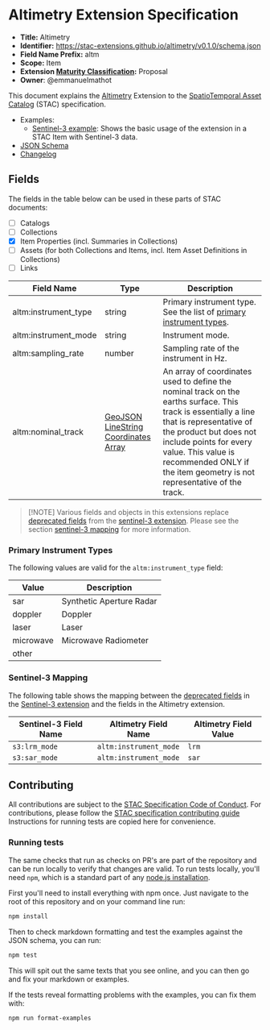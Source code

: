 # Altimetry Extension Specification

- **Title:** Altimetry
- **Identifier:** <https://stac-extensions.github.io/altimetry/v0.1.0/schema.json>
- **Field Name Prefix:** altm
- **Scope:** Item
- **Extension [Maturity Classification](https://github.com/radiantearth/stac-spec/tree/master/extensions/README.md#extension-maturity):** Proposal
- **Owner**: @emmanuelmathot

This document explains the [Altimetry](https://www.aviso.altimetry.fr/en/techniques/altimetry/principle.html) Extension 
to the [SpatioTemporal Asset Catalog](https://github.com/radiantearth/stac-spec) (STAC) specification.

- Examples:
  - [Sentinel-3 example](examples/sentinel3.json): Shows the basic usage of the extension in a STAC Item with Sentinel-3 data.
- [JSON Schema](json-schema/schema.json)
- [Changelog](./CHANGELOG.md)

## Fields

The fields in the table below can be used in these parts of STAC documents:

- [ ] Catalogs
- [ ] Collections
- [x] Item Properties (incl. Summaries in Collections)
- [ ] Assets (for both Collections and Items, incl. Item Asset Definitions in Collections)
- [ ] Links

| Field Name           | Type                                                                                                | Description                                                                                                                                                                                                                                                                                 |
| -------------------- | --------------------------------------------------------------------------------------------------- | ------------------------------------------------------------------------------------------------------------------------------------------------------------------------------------------------------------------------------------------------------------------------------------------- |
| altm:instrument_type | string                                                                                              | Primary instrument type. See the list of [primary instrument types](#primary-instrument-types).                                                                                                                                                                                             |
| altm:instrument_mode | string                                                                                              | Instrument mode.                                                                                                                                                                                                                                                                            |
| altm:sampling_rate   | number                                                                                              | Sampling rate of the instrument in Hz.                                                                                                                                                                                                                                                      |
| altm:nominal_track   | [GeoJSON LineString Coordinates Array](https://datatracker.ietf.org/doc/html/rfc7946#section-3.1.4) | An array of coordinates used to define the nominal track on the earths surface. This track is essentially a line that is representative of the product but does not include points for every value. This value is recommended ONLY if the item geometry is not representative of the track. |

> \[!NOTE]
> Various fields and objects in this extensions replace [deprecated fields](https://github.com/stac-extensions/sentinel-3/blob/main/deprecated.md)
> from the [sentinel-3 extension](https://github.com/stac-extensions/sentinel-3).
> Please see the section [sentinel-3 mapping](#sentinel-3-mapping) for more information.

### Primary Instrument Types

The following values are valid for the `altm:instrument_type` field:

| Value     | Description              |
| --------- | ------------------------ |
| sar       | Synthetic Aperture Radar |
| doppler   | Doppler                  |
| laser     | Laser                    |
| microwave | Microwave Radiometer     |
| other     |                          |

### Sentinel-3 Mapping

The following table shows the mapping between the [deprecated fields](https://github.com/stac-extensions/sentinel-3/blob/main/deprecated.md)
in the [Sentinel-3 extension](https://github.com/stac-extensions/sentinel-3) and the fields in the Altimetry extension.

| Sentinel-3 Field Name | Altimetry Field Name   | Altimetry Field Value |
| --------------------- | ---------------------- | --------------------- |
| `s3:lrm_mode`         | `altm:instrument_mode` | `lrm`                 |
| `s3:sar_mode`         | `altm:instrument_mode` | `sar`                 |

## Contributing

All contributions are subject to the
[STAC Specification Code of Conduct](https://github.com/radiantearth/stac-spec/blob/master/CODE_OF_CONDUCT.md).
For contributions, please follow the
[STAC specification contributing guide](https://github.com/radiantearth/stac-spec/blob/master/CONTRIBUTING.md) Instructions
for running tests are copied here for convenience.

### Running tests

The same checks that run as checks on PR's are part of the repository and can be run locally to verify that changes are valid. 
To run tests locally, you'll need `npm`, which is a standard part of any [node.js installation](https://nodejs.org/en/download/).

First you'll need to install everything with npm once. Just navigate to the root of this repository and on 
your command line run:
```bash
npm install
```

Then to check markdown formatting and test the examples against the JSON schema, you can run:
```bash
npm test
```

This will spit out the same texts that you see online, and you can then go and fix your markdown or examples.

If the tests reveal formatting problems with the examples, you can fix them with:
```bash
npm run format-examples
```
